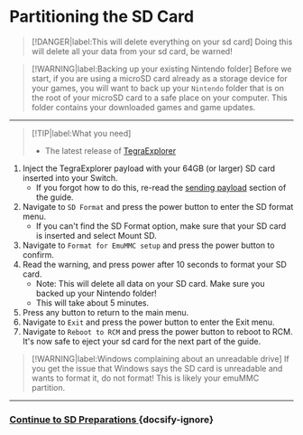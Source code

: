 # Partitioning the SD Card 

> [!DANGER|label:This will delete everything on your sd card]
>	Doing this will delete all your data from your sd card, be warned!

> [!WARNING|label:Backing up your existing Nintendo folder]
>	Before we start, if you are using a microSD card already as a storage device for your games, you will want to back up your `Nintendo` folder that is on the root of your microSD card to a safe place on your computer. This folder contains your downloaded games and game updates.

-----

> [!TIP|label:What you need]
>  - The latest release of <a href="https://github.com/suchmememanyskill/TegraExplorer/releases" target="_blank">TegraExplorer</a>

1. Inject the TegraExplorer payload with your 64GB (or larger) SD card inserted into your Switch.
	- If you forgot how to do this, re-read the [sending payload](sending_payload.md) section of the guide.
2. Navigate to `SD Format` and press the power button to enter the SD format menu.
	- If you can't find the SD Format option, make sure that your SD card is inserted and select Mount SD.
3. Navigate to `Format for EmuMMC setup` and press the power button to confirm.
5. Read the warning, and press power after 10 seconds to format your SD card.
	- Note: This will delete all data on your SD card. Make sure you backed up your Nintendo folder!
	- This will take about 5 minutes.
6. Press any button to return to the main menu.
7. Navigate to `Exit` and press the power button to enter the Exit menu.
8. Navigate to `Reboot to RCM` and press the power button to reboot to RCM. It's now safe to eject your sd card for the next part of the guide.

> [!WARNING|label:Windows complaining about an unreadable drive]
>    If you get the issue that Windows says the SD card is unreadable and wants to format it, do not format! This is likely your emuMMC partition.
    
-----

### [Continue to SD Preparations <i class="fa fa-arrow-circle-right fa-lg"></i>](user_guide/emummc/sd_preparation.md) {docsify-ignore}
